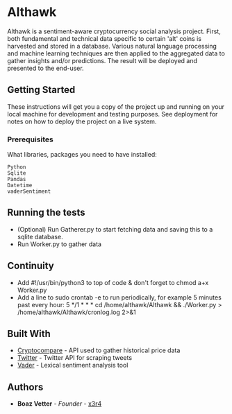 # Althawk
Althawk is a sentiment-aware cryptocurrency social analysis project. First, both fundamental and technical data specific to certain 'alt' coins is harvested and stored in a database. Various natural language processing and machine learning techniques are then applied to the aggregated data to gather insights and/or predictions. The result will be deployed and presented to the end-user.

## Getting Started

These instructions will get you a copy of the project up and running on your local machine for development and testing purposes. See deployment for notes on how to deploy the project on a live system.

### Prerequisites

What libraries, packages you need to have installed:

```
Python
Sqlite
Pandas
Datetime
vaderSentiment
```

## Running the tests

- (Optional) Run Gatherer.py to start fetching data and saving this to a sqlite database.
- Run Worker.py to gather data

## Continuity

- Add #!/usr/bin/python3 to top of code & don't forget to chmod a+x Worker.py
- Add a line to sudo crontab -e to run periodically, for example 5 minutes past every hour: 5 */1 * * * cd /home/althawk/Althawk && ./Worker.py > /home/althawk/Althawk/cronlog.log 2>&1

## Built With

* [Cryptocompare](https://min-api.cryptocompare.com/) - API used to gather historical price data
* [Twitter](https://developer.twitter.com/en/docs) - Twitter API for scraping tweets
* [Vader](https://github.com/cjhutto/vaderSentiment/) - Lexical sentiment analysis tool

## Authors

* **Boaz Vetter** - *Founder* - [x3r4](https://github.com/x3r4)
